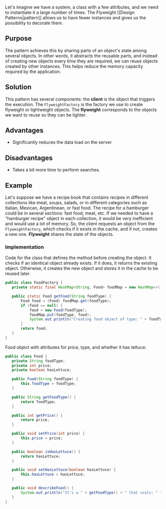 Let's imagine we have a system, a class with a few attributes, and we need to instantiate it a large number of times. The Flyweight [[Design Patterns|pattern]] allows us to have fewer instances and gives us the possibility to decorate them.
## Purpose
The pattern achieves this by sharing parts of an object's state among several objects. In other words, it abstracts the reusable parts, and instead of creating new objects every time they are required, we can reuse objects created by other instances. This helps reduce the memory capacity required by the application.
## Solution
This pattern has several components: the **client** is the object that triggers the execution. The `FlyweightFactory` is the factory we use to create flyweight or lightweight objects. The **flyweight** corresponds to the objects we want to reuse so they can be lighter.
## Advantages
- Significantly reduces the data load on the server.
## Disadvantages
- Takes a bit more time to perform searches.
## Example
Let's suppose we have a recipe book that contains recipes in different collections like meat, soups, salads, or in different categories such as Italian, Mexican, Argentinean, or fast food.
The recipe for a hamburger could be in several sections: fast food, meat, etc. If we needed to have a "hamburger recipe" object in each collection, it would be very inefficient and would use a lot of memory.
So, the client requests an object from the `FlyweightFactory`, which checks if it exists in the cache, and if not, creates a new one. **Flyweight** shares the state of the objects.
### Implementation
Code for the class that defines the method before creating the object. It checks if an identical object already exists. If it does, it returns the existing object. Otherwise, it creates the new object and stores it in the cache to be reused later.
```java
public class FoodFactory {
   private static final HashMap<String, Food> foodMap = new HashMap<>();

   public static Food getFood(String foodType) {
       Food food = (Food) foodMap.get(foodType);
       if (food == null) {
           food = new Food(foodType);
           foodMap.put(foodType, food);
           System.out.println("Creating food object of type: " + foodType);
       }
       return food;
   }
}
```
Food object with attributes for price, type, and whether it has lettuce:
```java
public class Food {
   private String foodType;
   private int price;
   private boolean hasLettuce;

   public Food(String foodType) {
       this.foodType = foodType;
   }

   public String getFoodType() {
       return foodType;
   }

   public int getPrice() {
       return price;
   }

   public void setPrice(int price) {
       this.price = price;
   }

   public boolean isHasLettuce() {
       return hasLettuce;
   }

   public void setHasLettuce(boolean hasLettuce) {
       this.hasLettuce = hasLettuce;
   }

   public void describeFood() { 
       System.out.println("It's a " + getFoodType() + " that costs: " + getPrice());
   }
}
```